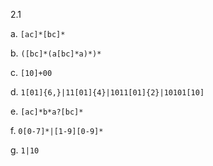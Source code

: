 2.1

a. `[ac]*[bc]*`

b. `([bc]*(a[bc]*a)*)*`

c. `[10]+00`

d. `1[01]{6,}|11[01]{4}|1011[01]{2}|10101[10]`

e. `[ac]*b*a?[bc]*`

f. `0[0-7]*|[1-9][0-9]*`

g. `1|10`

